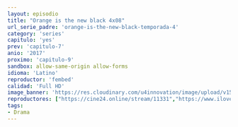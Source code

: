 ```yaml
---
layout: episodio
title: "Orange is the new black 4x08"
url_serie_padre: 'orange-is-the-new-black-temporada-4'
category: 'series'
capitulo: 'yes'
prev: 'capitulo-7'
anio: '2017'
proximo: 'capitulo-9'
sandbox: allow-same-origin allow-forms
idioma: 'Latino'
reproductor: 'fembed'
calidad: 'Full HD'
image_banner: 'https://res.cloudinary.com/u4innovation/image/upload/v1565152608/maxresdefault-min_vy9nnj.jpg'
reproductores: ["https://cine24.online/stream/11331","https://www.ilovefembed.best/v/wp-4runqem8mrjw"]
tags:
- Drama
---
```











